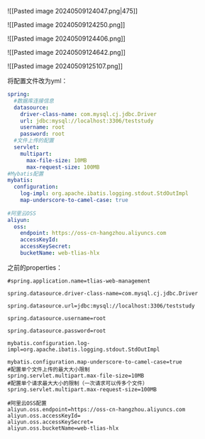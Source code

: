 
![[Pasted image 20240509124047.png|475]]

![[Pasted image 20240509124250.png]]

![[Pasted image 20240509124406.png]]

![[Pasted image 20240509124642.png]]

![[Pasted image 20240509125107.png]]

将配置文件改为yml：

```yml
spring:  
  #数据库连接信息  
  datasource:  
    driver-class-name: com.mysql.cj.jdbc.Driver  
    url: jdbc:mysql://localhost:3306/teststudy  
    username: root  
    password: root  
  #文件上传的配置  
  servlet:  
    multipart:  
      max-file-size: 10MB  
      max-request-size: 100MB  
#Mybatis配置  
mybatis:  
  configuration:  
    log-impl: org.apache.ibatis.logging.stdout.StdOutImpl  
    map-underscore-to-camel-case: true  
  
#阿里云OSS  
aliyun:  
  oss:  
    endpoint: https://oss-cn-hangzhou.aliyuncs.com  
    accessKeyId:
    accessKeySecret:  
    bucketName: web-tlias-hlx
```

之前的properties：

```
#spring.application.name=tlias-web-management  
  
spring.datasource.driver-class-name=com.mysql.cj.jdbc.Driver  
  
spring.datasource.url=jdbc:mysql://localhost:3306/teststudy  
  
spring.datasource.username=root  
  
spring.datasource.password=root  
  
mybatis.configuration.log-impl=org.apache.ibatis.logging.stdout.StdOutImpl  
  
mybatis.configuration.map-underscore-to-camel-case=true  
#配置单个文件上传的最大大小限制  
spring.servlet.multipart.max-file-size=10MB  
#配置单个请求最大大小的限制（一次请求可以传多个文件）  
spring.servlet.multipart.max-request-size=100MB  
  
#阿里云OSS配置  
aliyun.oss.endpoint=https://oss-cn-hangzhou.aliyuncs.com  
aliyun.oss.accessKeyId=  
aliyun.oss.accessKeySecret=
aliyun.oss.bucketName=web-tlias-hlx
```
